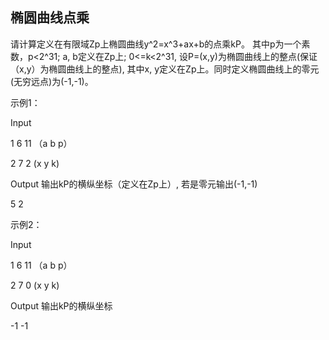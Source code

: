 ## 椭圆曲线点乘
请计算定义在有限域Zp上椭圆曲线y^2=x^3+ax+b的点乘kP。 其中p为一个素数，p<2^31; a, b定义在Zp上; 0<=k<2^31, 设P=(x,y)为椭圆曲线上的整点(保证（x,y）为椭圆曲线上的整点), 其中x, y定义在Zp上。同时定义椭圆曲线上的零元(无穷远点)为(-1,-1)。

示例1：

Input

1 6 11 （a b p）

2 7 2 (x y k)

Output 输出kP的横纵坐标（定义在Zp上）, 若是零元输出(-1,-1)

5 2



示例2：

Input

1 6 11 （a b p）

2 7 0 (x y k)

Output 输出kP的横纵坐标

-1 -1
